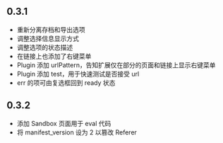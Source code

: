 ## 0.3.1

- 重新分离存档和导出选项
- 调整选择信息显示方式
- 调整选项的状态描述
- 在链接上也添加了右键菜单
- Plugin 添加 urlPattern，告知扩展仅在部分的页面和链接上显示右键菜单
- Plugin 添加 test，用于快速测试是否接受 url
- err 的项可由复选框回到 ready 状态

## 0.3.2

- 添加 Sandbox 页面用于 eval 代码
- 将 manifest_version 设为 2 以篡改 Referer